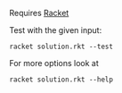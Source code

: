 Requires [Racket](https://racket-lang.org/)



Test with the given input:

```racket solution.rkt --test```



For more options look at

```racket solution.rkt --help```
